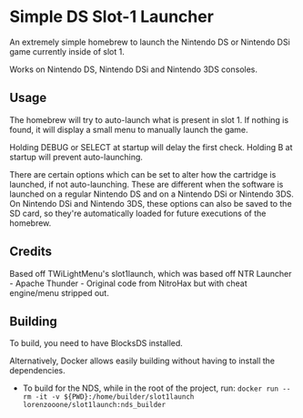 # Simple DS Slot-1 Launcher
An extremely simple homebrew to launch the Nintendo DS or Nintendo DSi game currently inside of slot 1.

Works on Nintendo DS, Nintendo DSi and Nintendo 3DS consoles.

## Usage
The homebrew will try to auto-launch what is present in slot 1. If nothing is found, it will display a small menu to manually launch the game.

Holding DEBUG or SELECT at startup will delay the first check. Holding B at startup will prevent auto-launching.

There are certain options which can be set to alter how the cartridge is launched, if not auto-launching.
These are different when the software is launched on a regular Nintendo DS and on a Nintendo DSi or Nintendo 3DS.
On Nintendo DSi and Nintendo 3DS, these options can also be saved to the SD card, so they're automatically loaded for future executions of the homebrew.

## Credits
Based off TWiLightMenu's slot1launch, which was based off NTR Launcher - Apache Thunder - Original code from NitroHax but with cheat engine/menu stripped out.

## Building
To build, you need to have BlocksDS installed.

Alternatively, Docker allows easily building without having to install the dependencies.
- To build for the NDS, while in the root of the project, run: `docker run --rm -it -v ${PWD}:/home/builder/slot1launch lorenzooone/slot1launch:nds_builder`
